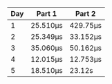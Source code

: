 |Day|  Part 1  |  Part 2   |
|---|----------|-----------|
| 1 | 25.510µs | 429.75µs  |
| 2 | 25.349µs | 33.152µs  |
| 3 | 35.060µs | 50.162µs  | 
| 4 | 12.015µs | 12.753µs  | 
| 5 | 18.510µs | 23.12s    | 

